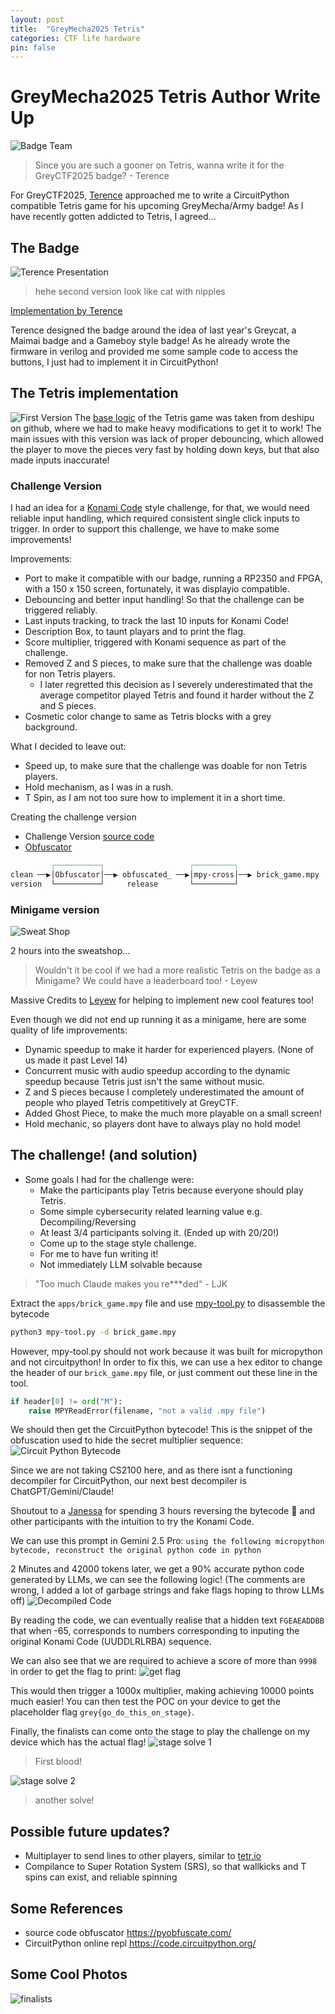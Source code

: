 ```yaml
---
layout: post
title:  "GreyMecha2025 Tetris"
categories: CTF life hardware
pin: false
---
```


# GreyMecha2025 Tetris Author Write Up
![Badge Team](../assets/images/gctfbadge/badge_team.jpg)

> Since you are such a gooner on Tetris, wanna write it for the GreyCTF2025 badge? - Terence

For GreyCTF2025, [Terence](https://github.com/hackin7) approached me to write a CircuitPython compatible Tetris game for his upcoming GreyMecha/Army badge! As I have recently gotten addicted to Tetris, I agreed...

## The Badge
![Terence Presentation](../assets/images/gctfbadge/terence_present.png)
> hehe second version look like cat with nipples

[Implementation by Terence](https://hackin7-blog.vercel.app/) 

Terence designed the badge around the idea of last year's Greycat, a Maimai badge and a Gameboy style badge! As he already wrote the firmware in verilog and provided me some sample code to access the buttons, I just  had to implement it in CircuitPython!

## The Tetris implementation
![First Version](../assets/images/gctfbadge/badge_v1.png)
The [base logic](https://github.com/deshipu/circuitpython-tetris-displayio/blob/master/tetris.py) of the Tetris game was taken from deshipu on github, where we had to make heavy modifications to get it to work! The main issues with this version was lack of proper debouncing, which allowed the player to move the pieces very fast by holding down keys, but that also made inputs inaccurate!


### Challenge Version
I had an idea for a [Konami Code](https://en.wikipedia.org/wiki/Konami_Code) style challenge, for that, we would need reliable input handling, which required consistent single click inputs to trigger. In order to support this challenge, we have to make some improvements!

Improvements:
- Port to make it compatible with our badge, running a RP2350 and FPGA, with a 150 x 150 screen, fortunately, it was displayio compatible.
- Debouncing and better input handling! So that the challenge can be triggered reliably.
- Last inputs tracking, to track the last 10 inputs for Konami Code!
- Description Box, to taunt playars and to print the flag.
- Score multiplier, triggered with Konami sequence as part of the challenge.
- Removed Z and S pieces, to make sure that the challenge was doable for non Tetris players.
	- I later regretted this decision as I severely underestimated that the average competitor played Tetris and found it harder without the Z and S pieces.
- Cosmetic color change to same as Tetris blocks with a grey background.

What I decided to leave out:
- Speed up, to make sure that the challenge was doable for non Tetris players. 
- Hold mechanism, as I was in a rush.
- T Spin, as I am not too sure how to implement it in a short time.

Creating the challenge version
- Challenge Version [source code](https://github.com/NUSGreyhats/greybadge25/tree/main/firmware/rp2350/src_chall/brick_game) 
- [Obfuscator](https://pyobfuscate.com/rename-obf)
```md
         ┌──────────┐                   ┌─────────┐    
clean ──▶│Obfuscator│──▶ obfuscated_ ──▶│mpy-cross│──▶ brick_game.mpy
version  └──────────┘     release       └─────────┘     
```

### Minigame version
![Sweat Shop](../assets/images/gctfbadge/sweatshop.png)

2 hours into the sweatshop...
> Wouldn't it be cool if we had a more realistic Tetris on the badge as a Minigame? We could have a leaderboard too! - Leyew

Massive Credits to [Leyew](https://github.com/itsme-zeix) for helping to implement new cool features too!

Even though we did not end up running it as a minigame, here are some quality of life improvements:
- Dynamic speedup to make it harder for experienced players. (None of us made it past Level 14)
- Concurrent music with audio speedup according to the dynamic speedup because Tetris just isn't the same without music.
- Z and S pieces because I completely underestimated the amount of people who played Tetris competitively at GreyCTF.
- Added Ghost Piece, to make the much more playable on a small screen!  
- Hold mechanic, so players dont have to always play no hold mode!


## The challenge! (and solution)
- Some goals I had for the challenge were:
	- Make the participants play Tetris because everyone should play Tetris.
	- Some simple cybersecurity related learning value e.g. Decompiling/Reversing
	- At least 3/4 participants solving it. (Ended up with 20/20!)
	- Come up to the stage style challenge.
	- For me to have fun writing it!
	- Not immediately LLM solvable because 
> "Too much Claude makes you re\*\*\*ded"  - LJK

Extract the `apps/brick_game.mpy` file and use [mpy-tool.py](https://github.com/micropython/micropython/blob/master/tools/mpy-tool.py) to disassemble the bytecode

```bash
python3 mpy-tool.py -d brick_game.mpy
```
However, mpy-tool.py should not work because it was built for micropython and not circuitpython! In order to fix this, we can use a hex editor to change the header of our `brick_game.mpy` file, or just comment out these line in the tool.
```python
if header[0] != ord("M"):
	raise MPYReadError(filename, "not a valid .mpy file")
```
We should then get the CircuitPython bytecode! This is the snippet of the obfuscation used to hide the secret multiplier sequence:
![Circuit Python Bytecode](../assets/images/gctfbadge/disasm_sequence.png)

Since we are not taking CS2100 here, and as there isnt a functioning decompiler for CircuitPython, our next best decompiler is ChatGPT/Gemini/Claude!

Shoutout to a [Janessa](https://github.com/12flamingoes) for spending 3 hours reversing the bytecode 🤯 and other participants with the intuition to try the Konami Code.

We can use this prompt in Gemini 2.5 Pro:
`using the following micropython bytecode, reconstruct the original python code in python`

2 Minutes and 42000 tokens later, we get a 90% accurate python code generated by LLMs, we can see the following logic! (The comments are wrong, I added a lot of garbage strings and fake flags hoping to throw LLMs off)
![Decompiled Code](../assets/images/gctfbadge/decompiled_python.png)

By reading the code, we can eventually realise that a hidden text `FGEAEADDBB` that when -65, corresponds to numbers corresponding to inputing the original Konami Code (UUDDLRLRBA) sequence. 

We can also see that we are required to achieve a score of more than `9998` in order to get the flag to print:
![get flag](../assets/images/gctfbadge/print_flag.png)

This would then  trigger a 1000x multiplier, making achieving 10000 points much easier! You can then test the POC on your device to get the placeholder flag `grey{go_do_this_on_stage}`. 

Finally, the finalists can come onto the stage to play the challenge on my device which has the actual flag!
![stage solve 1](../assets/images/gctfbadge/stage_solve_1_small.png)

> First blood!

![stage solve 2](../assets/images/gctfbadge/stage_solve_2_small.png)
> another solve!

## Possible future updates?
- Multiplayer to send lines to other players, similar to [tetr.io](https://tetr.io)
- Compilance to Super Rotation System (SRS), so that wallkicks and T spins can exist, and reliable spinning 

## Some References
- source code obfuscator https://pyobfuscate.com/
- CircuitPython online repl https://code.circuitpython.org/

## Some Cool Photos
![finalists](../assets/images/gctfbadge/finalists.jpg)













